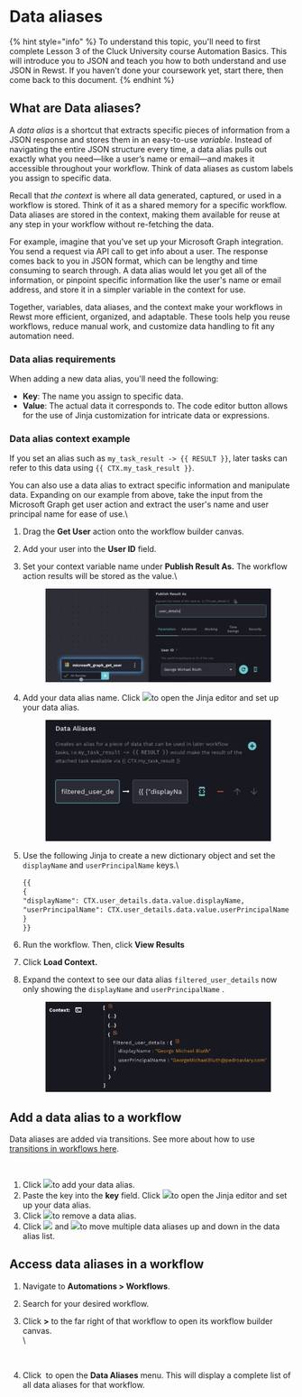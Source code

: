 # Data aliases

{% hint style="info" %}
To understand this topic, you'll need to first complete Lesson 3 of the Cluck University course Automation Basics. This will introduce you to JSON and teach you how to both understand and use JSON in Rewst. If you haven't done your coursework yet, start there, then come back to this document.
{% endhint %}

## **What are Data aliases?**&#x20;

A _data alias_ is a shortcut that extracts specific pieces of information from a JSON response and stores them in an easy-to-use _variable_. Instead of navigating the entire JSON structure every time, a data alias pulls out exactly what you need—like a user’s name or email—and makes it accessible throughout your workflow. Think of data aliases as custom labels you assign to specific data.

Recall that _the context_ is where all data generated, captured, or used in a workflow is stored. Think of it as a shared memory for a specific workflow. Data aliases are stored in the context, making them available for reuse at any step in your workflow without re-fetching the data.&#x20;

For example, imagine that you've set up your Microsoft Graph integration. You send a request via API call to get info about a user. The response comes back to you in JSON format, which can be lengthy and time consuming to search through. A data alias would let you get all of the information, or pinpoint specific information like the user's name or email address, and store it in a simpler variable in the context for use.&#x20;

Together, variables, data aliases, and the context make your workflows in Rewst more efficient, organized, and adaptable. These tools help you reuse workflows, reduce manual work, and customize data handling to fit any automation need.

### Data alias requirements

When adding a new data alias, you'll need the following:

* **Key**: The name you assign to specific data.
* **Value**: The actual data it corresponds to. The code editor button allows for the use of Jinja customization for intricate data or expressions.

### Data alias context example

If you set an alias such as `my_task_result -> {{ RESULT }}`, later tasks can refer to this data using `{{ CTX.my_task_result }}`.

You can also use a data alias to extract specific information and manipulate data. Expanding on our example from above, take the input from the Microsoft Graph get user action and extract the user's name and user principal name for ease of use.\


1. Drag the **Get User** action onto the workflow builder canvas.
2. Add your user into the **User ID** field.
3.  Set your context variable name under **Publish Result As.** The workflow action results will be stored as the value.\


    <figure><img src="../../.gitbook/assets/image (54).png" alt=""><figcaption></figcaption></figure>
4.  Add your data alias name. Click ![](<../../.gitbook/assets/Screenshot 2025-03-13 at 5.55.52 PM.png>)to open the Jinja editor and set up your data alias.

    <figure><img src="../../.gitbook/assets/image (55).png" alt=""><figcaption></figcaption></figure>
5.  Use the following Jinja to create a new dictionary object and set the `displayName` and `userPrincipalName` keys.\


    ```
    {{
    {
    "displayName": CTX.user_details.data.value.displayName,
    "userPrincipalName": CTX.user_details.data.value.userPrincipalName
    }
    }}
    ```
6. Run the workflow. Then, click **View Results**
7. Click **Load Context.**
8.  Expand the context to see our data alias `filtered_user_details` now only showing the `displayName` and `userPrincipalName` .

    <figure><img src="../../.gitbook/assets/image (56).png" alt=""><figcaption></figcaption></figure>



## Add a data alias to a workflow

Data aliases are added via transitions. See more about how to use [transitions in workflows here](configuring-your-workflow-tasks.md).

<figure><img src="../../.gitbook/assets/Screenshot 2025-03-24 at 11.21.18 AM.png" alt=""><figcaption></figcaption></figure>

1. Click ![](<../../.gitbook/assets/Screenshot 2025-03-24 at 11.22.42 AM.png>)to add your data alias.
2. Paste the key into the **key** field. Click ![](<../../.gitbook/assets/Screenshot 2025-03-13 at 5.55.52 PM.png>)to open the Jinja editor and set up your data alias.
3. Click ![](<../../.gitbook/assets/Screenshot 2025-03-24 at 11.27.05 AM.png>)to remove a data alias.
4. Click ![](<../../.gitbook/assets/Screenshot 2025-03-24 at 11.27.26 AM.png>) and ![](<../../.gitbook/assets/Screenshot 2025-03-24 at 11.27.45 AM.png>)to move multiple data aliases up and down in the data alias list.

## Access data aliases in a workflow

1. Navigate to **Automations > Workflows**.
2. Search for your desired workflow.&#x20;
3.  Click **>** to the far right of that workflow to open its workflow builder canvas. \
    \


    <figure><img src="../../.gitbook/assets/Screenshot 2025-03-06 at 4.39.51 PM.png" alt=""><figcaption></figcaption></figure>
4. Click <img src="../../.gitbook/assets/Screenshot 2025-03-05 at 2.42.21 PM (1).png" alt="" data-size="line"> to open the **Data Aliases** menu. This will display a complete list of all data aliases for that workflow.
